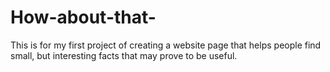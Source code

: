 # How-about-that-
This is for my first project of creating a website page that helps people find small, but interesting facts that may prove to be useful.
